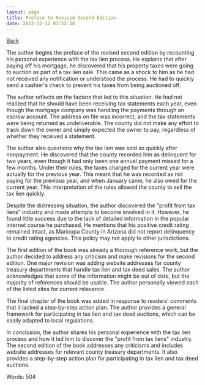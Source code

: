 ```yaml
---
layout: page
title: Preface to Revised Second Edition
date: 2023-12-12 03:52:38
---
```


[Back](./)


The author begins the preface of the revised second edition by recounting his personal experience with the tax lien process. He explains that after paying off his mortgage, he discovered that his property taxes were going to auction as part of a tax lien sale. This came as a shock to him as he had not received any notification or understood the process. He had to quickly send a cashier's check to prevent his taxes from being auctioned off.

The author reflects on the factors that led to this situation. He had not realized that he should have been receiving tax statements each year, even though the mortgage company was handling the payments through an escrow account. The address on file was incorrect, and the tax statements were being returned as undeliverable. The county did not make any effort to track down the owner and simply expected the owner to pay, regardless of whether they received a statement.

The author also questions why the tax lien was sold so quickly after nonpayment. He discovered that the county recorded him as delinquent for two years, even though it had only been one annual payment missed for a few months. Under their rules, the taxes charged for the current year were actually for the previous year. This meant that he was recorded as not paying for the previous year, and when January came, he also owed for the current year. This interpretation of the rules allowed the county to sell the tax lien quickly.

Despite the distressing situation, the author discovered the "profit from tax liens" industry and made attempts to become involved in it. However, he found little success due to the lack of detailed information in the popular internet course he purchased. He mentions that his positive credit rating remained intact, as Maricopa County in Arizona did not report delinquency to credit rating agencies. This policy may not apply to other jurisdictions.

The first edition of the book was already a thorough reference work, but the author decided to address any criticism and make revisions for the second edition. One major revision was adding website addresses for county treasury departments that handle tax lien and tax deed sales. The author acknowledges that some of the information might be out of date, but the majority of references should be usable. The author personally viewed each of the listed sites for current relevance.

The final chapter of the book was added in response to readers' comments that it lacked a step-by-step action plan. The author provides a general framework for participating in tax lien and tax deed auctions, which can be easily adapted to local regulations.

In conclusion, the author shares his personal experience with the tax lien process and how it led him to discover the "profit from tax liens" industry. The second edition of the book addresses any criticisms and includes website addresses for relevant county treasury departments. It also provides a step-by-step action plan for participating in tax lien and tax deed auctions.

Words: 504